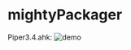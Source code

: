 # mightyPackager

Piper3.4.ahk:
![demo](https://thumbs.gfycat.com/IncompleteUnsungCamel-size_restricted.gif)
